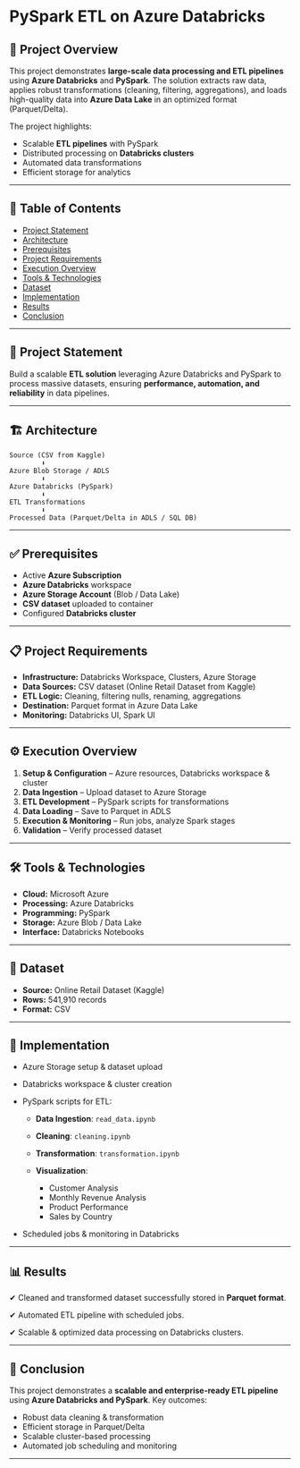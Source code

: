 # PySpark ETL on Azure Databricks

## 🚀 Project Overview

This project demonstrates **large-scale data processing and ETL pipelines** using **Azure Databricks** and **PySpark**.
The solution extracts raw data, applies robust transformations (cleaning, filtering, aggregations), and loads high-quality data into **Azure Data Lake** in an optimized format (Parquet/Delta).

The project highlights:

* Scalable **ETL pipelines** with PySpark
* Distributed processing on **Databricks clusters**
* Automated data transformations
* Efficient storage for analytics

---

## 📑 Table of Contents

* [Project Statement](#-project-statement)
* [Architecture](#-architecture)
* [Prerequisites](#-prerequisites)
* [Project Requirements](#-project-requirements)
* [Execution Overview](#-execution-overview)
* [Tools & Technologies](#-tools--technologies)
* [Dataset](#-dataset)
* [Implementation](#-implementation)
* [Results](#-results)
* [Conclusion](#-conclusion)

---

## 📌 Project Statement

Build a scalable **ETL solution** leveraging Azure Databricks and PySpark to process massive datasets, ensuring **performance, automation, and reliability** in data pipelines.

---

## 🏗 Architecture

```
Source (CSV from Kaggle)  
        ⬇  
Azure Blob Storage / ADLS  
        ⬇  
Azure Databricks (PySpark)  
        ⬇  
ETL Transformations  
        ⬇  
Processed Data (Parquet/Delta in ADLS / SQL DB)  
```

---

## ✅ Prerequisites

* Active **Azure Subscription**
* **Azure Databricks** workspace
* **Azure Storage Account** (Blob / Data Lake)
* **CSV dataset** uploaded to container
* Configured **Databricks cluster**

---

## 📋 Project Requirements

* **Infrastructure:** Databricks Workspace, Clusters, Azure Storage
* **Data Sources:** CSV dataset (Online Retail Dataset from Kaggle)
* **ETL Logic:** Cleaning, filtering nulls, renaming, aggregations
* **Destination:** Parquet format in Azure Data Lake
* **Monitoring:** Databricks UI, Spark UI

---

## ⚙️ Execution Overview

1. **Setup & Configuration** – Azure resources, Databricks workspace & cluster
2. **Data Ingestion** – Upload dataset to Azure Storage
3. **ETL Development** – PySpark scripts for transformations
4. **Data Loading** – Save to Parquet in ADLS
5. **Execution & Monitoring** – Run jobs, analyze Spark stages
6. **Validation** – Verify processed dataset

---

## 🛠 Tools & Technologies

* **Cloud:** Microsoft Azure
* **Processing:** Azure Databricks
* **Programming:** PySpark
* **Storage:** Azure Blob / Data Lake
* **Interface:** Databricks Notebooks

---

## 📂 Dataset

* **Source:** Online Retail Dataset (Kaggle)
* **Rows:** 541,910 records
* **Format:** CSV

---

## 🔨 Implementation

* Azure Storage setup & dataset upload

* Databricks workspace & cluster creation

* PySpark scripts for ETL:

  * **Data Ingestion**: `read_data.ipynb`
  * **Cleaning**: `cleaning.ipynb`
  * **Transformation**: `transformation.ipynb`
  * **Visualization**:

    * Customer Analysis
    * Monthly Revenue Analysis
    * Product Performance
    * Sales by Country

* Scheduled jobs & monitoring in Databricks

---

## 📊 Results

✔ Cleaned and transformed dataset successfully stored in **Parquet format**.

✔ Automated ETL pipeline with scheduled jobs.

✔ Scalable & optimized data processing on Databricks clusters.

---

## 🏁 Conclusion

This project demonstrates a **scalable and enterprise-ready ETL pipeline** using **Azure Databricks and PySpark**.
Key outcomes:

* Robust data cleaning & transformation
* Efficient storage in Parquet/Delta
* Scalable cluster-based processing
* Automated job scheduling and monitoring

---

